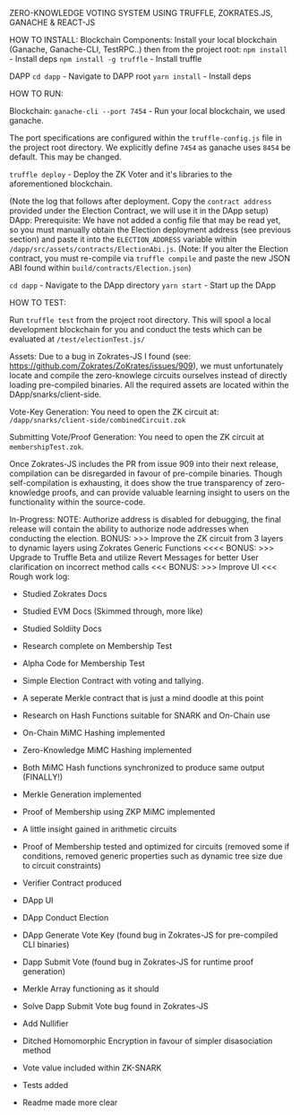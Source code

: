 ZERO-KNOWLEDGE VOTING SYSTEM USING TRUFFLE, ZOKRATES.JS, GANACHE & REACT-JS 


HOW TO INSTALL:
Blockchain Components:
Install your local blockchain (Ganache, Ganache-CLI, TestRPC..) then
from the project root: 
`npm install` - Install deps 
`npm install -g truffle` - Install truffle

DAPP
`cd dapp` - Navigate to DAPP root
`yarn install` - Install deps


HOW TO RUN:

Blockchain:
`ganache-cli --port 7454` - Run your local blockchain, we used ganache. 

The port specifications are configured within the `truffle-config.js` file in the project root directory. We explicitly define `7454` as ganache uses `8454` be default. This may be changed.

`truffle deploy` - Deploy the ZK Voter and it's libraries to the aforementioned blockchain.

(Note the log that follows after deployment. Copy the `contract address` provided under the Election Contract, we will use it in the DApp setup)
DApp:
Prerequisite: We have not added a config file that may be read yet, so you must manually obtain the Election deployment address (see previous section) and paste it into the `ELECTION_ADDRESS` variable within `/dapp/src/assets/contracts/ElectionAbi.js`. (Note: If you alter the Election contract, you must re-compile via `truffle compile` and paste the new JSON ABI found within `build/contracts/Election.json`)


`cd dapp` - Navigate to the DApp directory
`yarn start` - Start up the DApp

HOW TO TEST:

Run `truffle test` from the project root directory. This will spool a local development blockchain for you and conduct the tests which can be evaluated at `/test/electionTest.js/`

Assets: Due to a bug in Zokrates-JS I found (see: https://github.com/Zokrates/ZoKrates/issues/909), we must unfortunately locate and compile the zero-knowlege circuits ourselves instead of directly loading pre-compiled binaries. All the required assets are located within the DApp/snarks/client-side.

Vote-Key Generation: You need to open the ZK circuit at: `/dapp/snarks/client-side/combinedCircuit.zok`

Submitting Vote/Proof Generation: You need to open the ZK circuit at `membershipTest.zok`.

Once Zokrates-JS includes the PR from issue 909 into their next release, compilation can be disregarded in favour of pre-compile binaries. Though self-compilation is exhausting, it does show the true transparency of zero-knowledge proofs, and can provide valuable learning insight to users on the functionality within the source-code.

In-Progress:
NOTE: Authorize address is disabled for debugging, the final release will contain the ability to authorize node addresses when conducting the election. 
BONUS: >>> Improve the ZK circuit from 3 layers to dynamic layers using Zokrates Generic Functions <<<<
BONUS: >>> Upgrade to Truffle Beta and utilize Revert Messages for better User clarification on incorrect method calls <<<
BONUS: >>> Improve UI <<<
Rough work log:
- Studied Zokrates Docs
- Studied EVM Docs (Skimmed through, more like)
- Studied Soldiity Docs
- Research complete on Membership Test
- Alpha Code for Membership Test 
- Simple Election Contract with voting and tallying.
- A seperate Merkle contract that is just a mind doodle at this point
- Research on Hash Functions suitable for SNARK and On-Chain use
- On-Chain MiMC Hashing implemented
- Zero-Knowledge MiMC Hashing implemented
- Both MiMC Hash functions synchronized to produce same output (FINALLY!)
- Merkle Generation implemented
- Proof of Membership using ZKP MiMC implemented
- A little insight gained in arithmetic circuits 
- Proof of Membership tested and optimized for circuits (removed some if conditions, removed generic properties such as dynamic tree size due to circuit constraints)
- Verifier Contract produced
- DApp UI
- DApp Conduct Election
- DApp Generate Vote Key (found bug in Zokrates-JS for pre-compiled CLI binaries)
- Dapp Submit Vote (found bug in Zokrates-JS for runtime proof generation)
- Merkle Array functioning as it should

- Solve Dapp Submit Vote bug found in Zokrates-JS
- Add Nullifier 
- Ditched Homomorphic Encryption in favour of simpler disasociation method
- Vote value included within ZK-SNARK
- Tests added
- Readme made more clear

